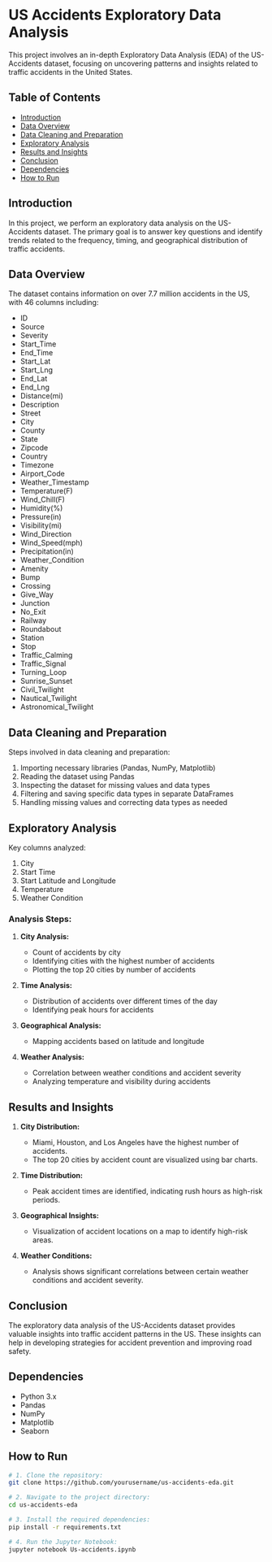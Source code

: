 # US Accidents Exploratory Data Analysis

This project involves an in-depth Exploratory Data Analysis (EDA) of the US-Accidents dataset, focusing on uncovering patterns and insights related to traffic accidents in the United States.

## Table of Contents

- [Introduction](#introduction)
- [Data Overview](#data-overview)
- [Data Cleaning and Preparation](#data-cleaning-and-preparation)
- [Exploratory Analysis](#exploratory-analysis)
- [Results and Insights](#results-and-insights)
- [Conclusion](#conclusion)
- [Dependencies](#dependencies)
- [How to Run](#how-to-run)

## Introduction

In this project, we perform an exploratory data analysis on the US-Accidents dataset. The primary goal is to answer key questions and identify trends related to the frequency, timing, and geographical distribution of traffic accidents.

## Data Overview

The dataset contains information on over 7.7 million accidents in the US, with 46 columns including:

- ID
- Source
- Severity
- Start_Time
- End_Time
- Start_Lat
- Start_Lng
- End_Lat
- End_Lng
- Distance(mi)
- Description
- Street
- City
- County
- State
- Zipcode
- Country
- Timezone
- Airport_Code
- Weather_Timestamp
- Temperature(F)
- Wind_Chill(F)
- Humidity(%)
- Pressure(in)
- Visibility(mi)
- Wind_Direction
- Wind_Speed(mph)
- Precipitation(in)
- Weather_Condition
- Amenity
- Bump
- Crossing
- Give_Way
- Junction
- No_Exit
- Railway
- Roundabout
- Station
- Stop
- Traffic_Calming
- Traffic_Signal
- Turning_Loop
- Sunrise_Sunset
- Civil_Twilight
- Nautical_Twilight
- Astronomical_Twilight

## Data Cleaning and Preparation

Steps involved in data cleaning and preparation:

1. Importing necessary libraries (Pandas, NumPy, Matplotlib)
2. Reading the dataset using Pandas
3. Inspecting the dataset for missing values and data types
4. Filtering and saving specific data types in separate DataFrames
5. Handling missing values and correcting data types as needed

## Exploratory Analysis

Key columns analyzed:

1. City
2. Start Time
3. Start Latitude and Longitude
4. Temperature
5. Weather Condition

### Analysis Steps:

1. **City Analysis:**
   - Count of accidents by city
   - Identifying cities with the highest number of accidents
   - Plotting the top 20 cities by number of accidents

2. **Time Analysis:**
   - Distribution of accidents over different times of the day
   - Identifying peak hours for accidents

3. **Geographical Analysis:**
   - Mapping accidents based on latitude and longitude

4. **Weather Analysis:**
   - Correlation between weather conditions and accident severity
   - Analyzing temperature and visibility during accidents

## Results and Insights

1. **City Distribution:**
   - Miami, Houston, and Los Angeles have the highest number of accidents.
   - The top 20 cities by accident count are visualized using bar charts.

2. **Time Distribution:**
   - Peak accident times are identified, indicating rush hours as high-risk periods.

3. **Geographical Insights:**
   - Visualization of accident locations on a map to identify high-risk areas.

4. **Weather Conditions:**
   - Analysis shows significant correlations between certain weather conditions and accident severity.

## Conclusion

The exploratory data analysis of the US-Accidents dataset provides valuable insights into traffic accident patterns in the US. These insights can help in developing strategies for accident prevention and improving road safety.

## Dependencies

- Python 3.x
- Pandas
- NumPy
- Matplotlib
- Seaborn

## How to Run

```bash
# 1. Clone the repository:
git clone https://github.com/yourusername/us-accidents-eda.git

# 2. Navigate to the project directory:
cd us-accidents-eda

# 3. Install the required dependencies:
pip install -r requirements.txt

# 4. Run the Jupyter Notebook:
jupyter notebook Us-accidents.ipynb

